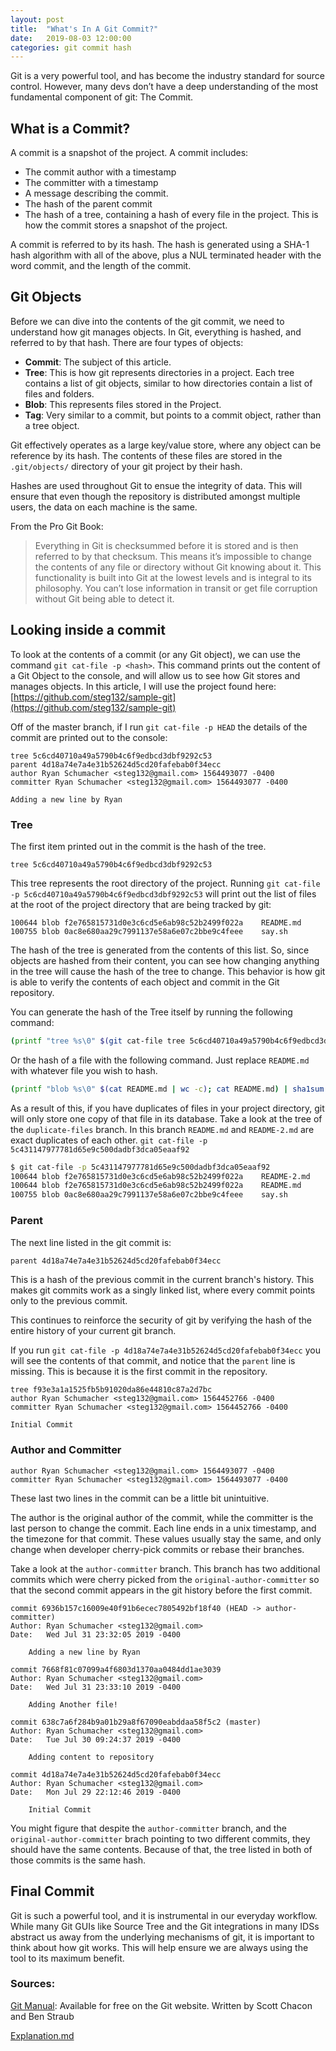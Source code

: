 ```yaml
---
layout: post
title:  "What's In A Git Commit?"
date:   2019-08-03 12:00:00
categories: git commit hash 
---
```


Git is a very powerful tool, and has become the industry standard for source control. However, many devs don’t have a deep understanding of the most fundamental component of git: The Commit.

## What is a Commit?

A commit is a snapshot of the project. A commit includes:

- The commit author with a timestamp
- The committer with a timestamp 
- A message describing the commit. 
- The hash of the parent commit
- The hash of a tree, containing a hash of every file in the project. This is how the commit stores a snapshot of the project. 

A commit is referred to by its hash. The hash is generated using a SHA-1 hash algorithm with all of the above, plus a NUL terminated header with the word commit, and the length of the commit. 

## Git Objects

Before we can dive into the contents of the git commit, we need to understand how git manages objects. In Git, everything is hashed, and referred to by that hash. There are four types of objects:

- **Commit**:  The subject of this article. 
- **Tree**: This is how git represents directories in a project. Each tree contains a list of git objects, similar to how directories contain a list of files and folders.
- **Blob**: This represents files stored in the Project.   
- **Tag**: Very similar to a commit, but points to a commit object, rather than a tree object. 

Git effectively operates as a large key/value store, where any object can be reference by its hash. The contents of these files are stored in the `.git/objects/` directory of your git project by their hash.  

Hashes are used throughout Git to ensue the integrity of data. This will ensure that even though the repository is distributed amongst multiple users, the data on each machine is the same. 

From the Pro Git Book:

> Everything in Git is checksummed before it is stored and is then referred to by that checksum. This means it’s impossible to change the contents of any file or directory without Git knowing about it. This functionality is built into Git at the lowest levels and is integral to its philosophy. You can’t lose information in transit or get file corruption without Git being able to detect it.

## Looking inside a commit

To look at the contents of a commit (or any Git object), we can use the command `git cat-file -p <hash>`. This command prints out the content of a Git Object to the console, and will allow us to see how Git stores and manages objects. In this article, I will use the project found here: [https://github.com/steg132/sample-git](https://github.com/steg132/sample-git)

Off of the master branch, if I run `git cat-file -p HEAD` the details of the commit are printed out to the console:

```
tree 5c6cd40710a49a5790b4c6f9edbcd3dbf9292c53
parent 4d18a74e7a4e31b52624d5cd20fafebab0f34ecc
author Ryan Schumacher <steg132@gmail.com> 1564493077 -0400
committer Ryan Schumacher <steg132@gmail.com> 1564493077 -0400

Adding a new line by Ryan
```

### Tree

The first item printed out in the commit is the hash of the tree. 

```
tree 5c6cd40710a49a5790b4c6f9edbcd3dbf9292c53
```

This tree represents the root directory of the project. Running `git cat-file -p 5c6cd40710a49a5790b4c6f9edbcd3dbf9292c53` will print out the list of files at the root of the project directory that are being tracked by git:

```
100644 blob f2e765815731d0e3c6cd5e6ab98c52b2499f022a	README.md
100755 blob 0ac8e680aa29c7991137e58a6e07c2bbe9c4feee	say.sh
```

The hash of the tree is generated from the contents of this list. So, since objects are hashed from their content, you can see how changing anything in the tree will cause the hash of the tree to change. This behavior is how git is able to verify the contents of each object and commit in the Git repository.

You can generate the hash of the Tree itself by running the following command:

```bash
(printf "tree %s\0" $(git cat-file tree 5c6cd40710a49a5790b4c6f9edbcd3dbf9292c53 | wc -c); git cat-file tree 5c6cd40710a49a5790b4c6f9edbcd3dbf9292c53) | sha1sum
```

Or the hash of a file with the following command. Just replace `README.md` with whatever file you wish to hash.

```bash
(printf "blob %s\0" $(cat README.md | wc -c); cat README.md) | sha1sum
```

As a result of this, if you have duplicates of files in your project directory, git will only store one copy of that file in its database. Take a look at the tree of the `duplicate-files` branch. In this branch `README.md` and `README-2.md` are exact duplicates of each other. `git cat-file -p 5c431147977781d65e9c500dadbf3dca05eaaf92`

```bash
$ git cat-file -p 5c431147977781d65e9c500dadbf3dca05eaaf92
100644 blob f2e765815731d0e3c6cd5e6ab98c52b2499f022a	README-2.md
100644 blob f2e765815731d0e3c6cd5e6ab98c52b2499f022a	README.md
100755 blob 0ac8e680aa29c7991137e58a6e07c2bbe9c4feee	say.sh
```

### Parent

The next line listed in the git commit is:

```bash
parent 4d18a74e7a4e31b52624d5cd20fafebab0f34ecc
```

This is a hash of the previous commit in the current branch's history. This makes git commits work as a singly linked list, where every commit points only to the previous commit.

This continues to reinforce the security of git by verifying the hash of the entire history of your current git branch. 

If you run `git cat-file -p 4d18a74e7a4e31b52624d5cd20fafebab0f34ecc` you will see the contents of that commit, and notice that the `parent` line is missing. This is because it is the first commit in the repository. 

```
tree f93e3a1a1525fb5b91020da86e44810c87a2d7bc
author Ryan Schumacher <steg132@gmail.com> 1564452766 -0400
committer Ryan Schumacher <steg132@gmail.com> 1564452766 -0400

Initial Commit
```

 

### Author and Committer

```
author Ryan Schumacher <steg132@gmail.com> 1564493077 -0400
committer Ryan Schumacher <steg132@gmail.com> 1564493077 -0400
```

These last two lines in the commit can be a little bit unintuitive. 

The author is the original author of the commit, while the committer is the last person to change the commit. Each line ends in a unix timestamp, and the timezone for that commit. These values usually stay the same, and only change when developer cherry-pick commits or rebase their branches.

Take a look at the `author-committer` branch. This branch has two additional commits which were cherry picked  from the `original-author-committer` so that the second commit appears in the git history before the first commit.

```
commit 6936b157c16009e40f91b6ecec7805492bf18f40 (HEAD -> author-committer)
Author: Ryan Schumacher <steg132@gmail.com>
Date:   Wed Jul 31 23:32:05 2019 -0400

    Adding a new line by Ryan

commit 7668f81c07099a4f6803d1370aa0484dd1ae3039
Author: Ryan Schumacher <steg132@gmail.com>
Date:   Wed Jul 31 23:33:10 2019 -0400

    Adding Another file!

commit 638c7a6f284b9a01b29a8f67090eabddaa58f5c2 (master)
Author: Ryan Schumacher <steg132@gmail.com>
Date:   Tue Jul 30 09:24:37 2019 -0400

    Adding content to repository

commit 4d18a74e7a4e31b52624d5cd20fafebab0f34ecc
Author: Ryan Schumacher <steg132@gmail.com>
Date:   Mon Jul 29 22:12:46 2019 -0400

    Initial Commit
```

You might figure that despite the `author-committer` branch, and the `original-author-committer` brach pointing to two different commits, they should have the same contents. Because of that, the tree listed in both of those commits is the same hash. 

## Final Commit

Git is such a powerful tool, and it is instrumental in our everyday workflow. While many Git GUIs like Source Tree and the Git integrations in many IDSs abstract us away from the underlying mechanisms of git, it is important to think about how git works. This will help ensure we are always using the tool to its maximum benefit.

### Sources:

[Git Manual](https://git-scm.com/book/en/v2): Available for free on the Git website. Written by Scott Chacon and Ben Straub 

[Explanation.md](https://gist.github.com/masak/2415865)